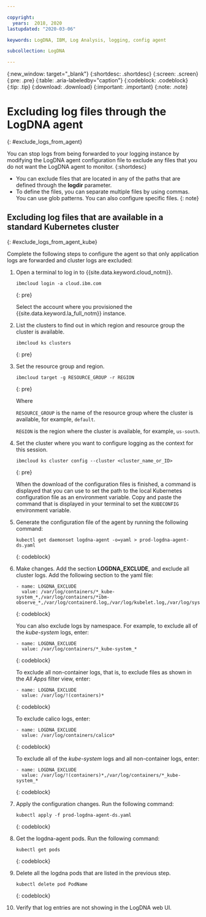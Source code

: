 ```yaml
---

copyright:
  years:  2018, 2020
lastupdated: "2020-03-06"

keywords: LogDNA, IBM, Log Analysis, logging, config agent

subcollection: LogDNA

---
```


{:new_window: target="_blank"}
{:shortdesc: .shortdesc}
{:screen: .screen}
{:pre: .pre}
{:table: .aria-labeledby="caption"}
{:codeblock: .codeblock}
{:tip: .tip}
{:download: .download}
{:important: .important}
{:note: .note}

# Excluding log files through the LogDNA agent
{: #exclude_logs_from_agent}

You can stop logs from being forwarded to your logging instance by modifying the LogDNA agent configuration file to exclude any files that you do not want the LogDNA agent to monitor. 
{:shortdesc}


* You can exclude files that are located in any of the paths that are defined through the **logdir** parameter. 
* To define the files, you can separate multiple files by using commas. You can use glob patterns. You can also configure specific files.
{: note}


## Excluding log files that are available in a standard Kubernetes cluster
{: #exclude_logs_from_agent_kube}


Complete the following steps to configure the agent so that only application logs are forwarded and cluster logs are excluded:

1. Open a terminal to log in to {{site.data.keyword.cloud_notm}}.

   ```
   ibmcloud login -a cloud.ibm.com
   ```
   {: pre}

   Select the account where you provisioned the {{site.data.keyword.la_full_notm}} instance.

2. List the clusters to find out in which region and resource group the cluster is available.

    ```
    ibmcloud ks clusters
    ```
    {: pre}

3. Set the resource group and region.

    ```
    ibmcloud target -g RESOURCE_GROUP -r REGION
    ```
    {: pre}

    Where 
    
    `RESOURCE_GROUP` is the name of the resource group where the cluster is available, for example, `default`.
    
    `REGION` is the region where the cluster is available, for example, `us-south`.

4. Set the cluster where you want to configure logging as the context for this session.

   ```
   ibmcloud ks cluster config --cluster <cluster_name_or_ID>
   ```
   {: pre}

   When the download of the configuration files is finished, a command is displayed that you can use to set the path to the local Kubernetes configuration file as an environment variable. Copy and paste the command that is displayed in your terminal to set the `KUBECONFIG` environment variable.

5. Generate the configuration file of the agent by running the following command:

    ```
    kubectl get daemonset logdna-agent -o=yaml > prod-logdna-agent-ds.yaml
    ```
    {: codeblock}

6. Make changes. Add the section **LOGDNA_EXCLUDE**, and exclude all cluster logs. Add the following section to the yaml file:

    ```
    - name: LOGDNA_EXCLUDE
      value: /var/log/containers/*_kube-system_*,/var/log/containers/*ibm-observe_*,/var/log/containerd.log,/var/log/kubelet.log,/var/log/syslog,/var/log/ntpstats/*,/var/log/alb/*
    ```
    {: codeblock}

    You can also exclude logs by namespace. For example, to exclude all of the *kube-system* logs, enter:

    ```
    - name: LOGDNA_EXCLUDE
      value: /var/log/containers/*_kube-system_*
    ```
    {: codeblock}

    To exclude all non-container logs, that is, to exclude files as shown in the *All Apps* filter view, enter:

    ```
    - name: LOGDNA_EXCLUDE
      value: /var/log/!(containers)*
    ```
    {: codeblock}

    To exclude calico logs, enter:

    ```
    - name: LOGDNA_EXCLUDE
      value: /var/log/containers/calico*
    ```
    {: codeblock}

    To exclude all of the _kube-system_ logs and all non-container logs, enter:

    ```
    - name: LOGDNA_EXCLUDE
      value: /var/log/!(containers)*,/var/log/containers/*_kube-system_*
    ```
    {: codeblock}

7. Apply the configuration changes. Run the following command:

    ```
    kubectl apply -f prod-logdna-agent-ds.yaml
    ```
    {: codeblock}

8. Get the logdna-agent pods. Run the following command:

    ```
    kubectl get pods
    ```
    {: codeblock}

9. Delete all the logdna pods that are listed in the previous step.

    ```
    kubectl delete pod PodName
    ```
    {: codeblock}

10. Verify that log entries are not showing in the LogDNA web UI.


